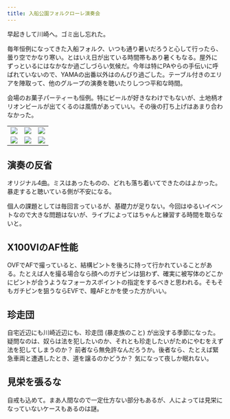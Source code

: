 ```yaml
---
title: 入船公園フォルクローレ演奏会
---
```


早起きして川崎へ。ゴミ出し忘れた。

毎年恒例になってきた入船フォルク、いつも通り暑いだろうと心して行ったら、曇り空でかなり寒い。とはいえ日が出ている時間帯もあり暑くもなる。屋外にずっといるにはなかなか過ごしづらい気候だ。今年は特にPAやらの手伝いに呼ばれていないので、YAMAの出番以外はのんびり過ごした。テーブル付きのエリアを陣取って、他のグループの演奏を聴いたりしつつ平和な時間。

会場のお菓子パーティーも恒例。特にビールが好きなわけでもないが、土地柄オリオンビールが出てくるのは風情があっていい。その後の打ち上げはあまり合わなかった。

<table>
  <tr>
    <td><img class="top" src="https://photos.old.apkas.net/medium/2025/04/26/FX160069.webp" /></td>
    <td><img class="top" src="https://photos.old.apkas.net/medium/2025/04/26/FX160071.webp" /></td>
    <td><img class="top" src="https://photos.old.apkas.net/medium/2025/04/26/FX160076.webp" /></td>
  </tr>
  <tr>
    <td><img class="bottom" src="https://photos.old.apkas.net/medium/2025/04/26/AR500075.webp" /></td>
    <td><img class="bottom" src="https://photos.old.apkas.net/medium/2025/04/26/AR500066.webp" /></td>
    <td><img class="bottom" src="https://photos.old.apkas.net/medium/2025/04/26/FX160102.webp" /></td>
  </tr>
</table>

## 演奏の反省

オリジナル4曲。ミスはあったものの、どれも落ち着いてできたのはよかった。暴走すると聴いている側が不安になる。

個人の課題としては毎回言っているが、基礎力が足りない。今回はゆるいイベントなので大きな問題はないが、ライブによってはちゃんと練習する時間を取らないと。

## X100VIのAF性能

OVFでAFで撮っていると、結構ピントを後ろに持って行かれていることがある。たとえば人を撮る場合なら顔へのガチピンは狙わず、確実に被写体のどこかにピントが合うようなフォーカスポイントの指定をするべきと思われる。そもそもガチピンを狙うならEVFで、瞳AFとかを使った方がいい。

## 珍走団

自宅近辺にも川崎近辺にも、珍走団 (暴走族のこと) が出没する季節になった。疑問なのは、奴らは法を犯したいのか、それとも珍走したいがためにやむをえず法を犯してしまうのか？ 前者なら無免許なんだろうか。後者なら、たとえば緊急車両と遭遇したとき、道を譲るのかどうか？ 気になって夜しか眠れない。

## 見栄を張るな

自戒も込めて。まあ人間なので一定仕方ない部分もあるが、人によっては見栄になっていないケースもあるのは謎。
